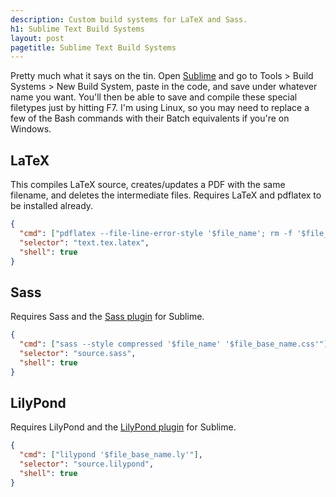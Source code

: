 ```yaml
---
description: Custom build systems for LaTeX and Sass.
h1: Sublime Text Build Systems
layout: post
pagetitle: Sublime Text Build Systems
---
```

Pretty much what it says on the tin. Open [Sublime](http://www.sublimetext.com) and go to Tools > Build Systems > New Build System, paste in the code, and save under whatever name you want. You'll then be able to save and compile these special filetypes just by hitting F7. I'm using Linux, so you may need to replace a few of the Bash commands with their Batch equivalents if you're on Windows.

## LaTeX

This compiles LaTeX source, creates/updates a PDF with the same filename, and deletes the intermediate files. Requires LaTeX and pdflatex to be installed already.

```json
{
  "cmd": ["pdflatex --file-line-error-style '$file_name'; rm -f '$file_base_name.log' '$file_base_name.aux' '$file_base_name.out'"],
  "selector": "text.tex.latex",
  "shell": true
}
```

## Sass

Requires Sass and the [Sass plugin](https://github.com/nathos/sass-textmate-bundle) for Sublime.

```json
{
  "cmd": ["sass --style compressed '$file_name' '$file_base_name.css'"],
  "selector": "source.sass",
  "shell": true
}
```

## LilyPond
Requires LilyPond and the [LilyPond plugin](https://github.com/yrammos/SubLilyPond) for Sublime.

```json
{
  "cmd": ["lilypond '$file_base_name.ly'"],
  "selector": "source.lilypond",
  "shell": true
}
```
